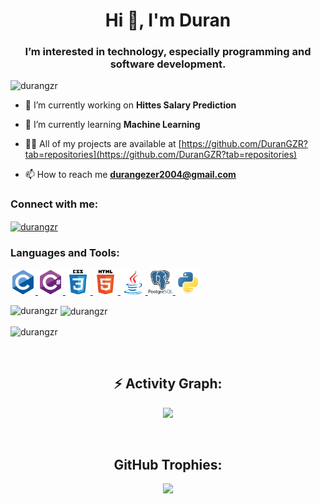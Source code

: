 <h1 align="center">Hi 👋, I'm Duran</h1>
<h3 align="center">I’m interested in technology, especially programming and software development.</h3>

<p align="left"> <img src="https://komarev.com/ghpvc/?username=durangzr&label=Profile%20views&color=0e75b6&style=flat" alt="durangzr" /> </p>

- 🔭 I’m currently working on **Hittes Salary Prediction**

- 🌱 I’m currently learning **Machine Learning**

- 👨‍💻 All of my projects are available at [https://github.com/DuranGZR?tab=repositories](https://github.com/DuranGZR?tab=repositories)

- 📫 How to reach me **durangezer2004@gmail.com**

<h3 align="left">Connect with me:</h3>
<p align="left">
<a href="https://linkedin.com/in/durangzr" target="blank"><img align="center" src="https://raw.githubusercontent.com/rahuldkjain/github-profile-readme-generator/master/src/images/icons/Social/linked-in-alt.svg" alt="durangzr" height="30" width="40" /></a>
</p>

<h3 align="left">Languages and Tools:</h3>
<p align="left"> <a href="https://www.cprogramming.com/" target="_blank" rel="noreferrer"> <img src="https://raw.githubusercontent.com/devicons/devicon/master/icons/c/c-original.svg" alt="c" width="40" height="40"/> </a> <a href="https://www.w3schools.com/cs/" target="_blank" rel="noreferrer"> <img src="https://raw.githubusercontent.com/devicons/devicon/master/icons/csharp/csharp-original.svg" alt="csharp" width="40" height="40"/> </a> <a href="https://www.w3schools.com/css/" target="_blank" rel="noreferrer"> <img src="https://raw.githubusercontent.com/devicons/devicon/master/icons/css3/css3-original-wordmark.svg" alt="css3" width="40" height="40"/> </a> <a href="https://www.w3.org/html/" target="_blank" rel="noreferrer"> <img src="https://raw.githubusercontent.com/devicons/devicon/master/icons/html5/html5-original-wordmark.svg" alt="html5" width="40" height="40"/> </a> <a href="https://www.java.com" target="_blank" rel="noreferrer"> <img src="https://raw.githubusercontent.com/devicons/devicon/master/icons/java/java-original.svg" alt="java" width="40" height="40"/> </a> <a href="https://www.postgresql.org" target="_blank" rel="noreferrer"> <img src="https://raw.githubusercontent.com/devicons/devicon/master/icons/postgresql/postgresql-original-wordmark.svg" alt="postgresql" width="40" height="40"/> </a> <a href="https://www.python.org" target="_blank" rel="noreferrer"> <img src="https://raw.githubusercontent.com/devicons/devicon/master/icons/python/python-original.svg" alt="python" width="40" height="40"/> </a> </p>

<p><img align="left" src="https://github-readme-stats.vercel.app/api/top-langs?username=durangzr&show_icons=true&locale=en&layout=compact" alt="durangzr" /></p>

<p>&nbsp;<img align="center" src="https://github-readme-stats.vercel.app/api?username=durangzr&show_icons=true&locale=en" alt="durangzr" /></p>

<p><img align="center" src="https://github-readme-streak-stats.herokuapp.com/?user=durangzr&" alt="durangzr" /></p>

<h2 align="center" style="margin-top: 60px;">⚡ Activity Graph:</h2>
<div align="center">
  <img src="https://github-readme-activity-graph.vercel.app/graph?username=duranGZR&theme=cobalt"/>
</div>

<h2 align="center" style="margin-top: 60px;">GitHub Trophies:</h2>
<div align="center">
  <img src="https://github-profile-trophy.vercel.app/?username=DuranGZR&theme=tokyonight&no-frame=false&no-bg=true&margin-w=4"/>
</div>
